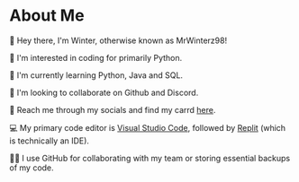 # About Me
👋 Hey there, I'm Winter, otherwise known as MrWinterz98!

🎈 I'm interested in coding for primarily Python.

🐍 I'm currently learning Python, Java and SQL.

🤝 I'm looking to collaborate on Github and Discord.

📮 Reach me through my socials and find my carrd [here](https://winter78.carrd.co/).

💻 My primary code editor is [Visual Studio Code](https://code.visualstudio.com/), followed by [Replit](https://replit.com/) (which is technically an IDE).

👨‍💻 I use GitHub for collaborating with my team or storing essential backups of my code.

<!---
MrWinterz98/MrWinterz98 is a ✨ special ✨ repository because its `README.md` (this file) appears on your GitHub profile.
You can click the Preview link to take a look at your changes.
--->
